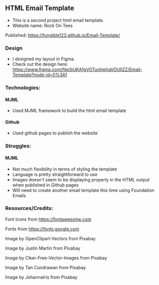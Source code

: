 ## HTML Email Template
- This is a second project html email template.
- Website name: Rock On Tees

Published: https://fungible123.github.io/Email-Template/

### Design

- I designed my layout in Figma. 
- Check out the design here: https://www.figma.com/file/bUKA1gVGTunIjwIraVOUIlZZ/Email-Template?node-id=0%3A1

### Technologies:

#### MJML
 - Used MJML framework to build the html email template

#### Github
 - Used github pages to publish the website

### Struggles:

#### MJML
 - Not much flexibility in terms of styling the template
 - Language is pretty straightforward to use
 - Images doesn't seem to be displaying properly in the HTML output when published in Github pages
 - Will need to create another email template this time using Foundation Emails

### Resources/Credits:

Font Icons from https://fontawesome.com

Fonts from https://fonts.google.com

Image by OpenClipart-Vectors from Pixabay 

Image by Justin Martin from Pixabay 

Image by Clker-Free-Vector-Images from Pixabay 

Image by Tan Cundrawan from Pixabay 

Image by JohannaIris from Pixabay 
